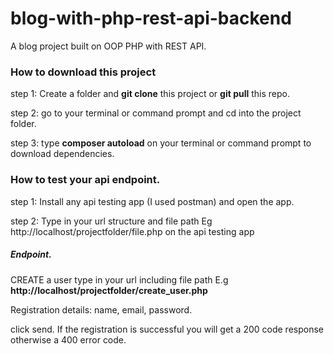 # blog-with-php-rest-api-backend
A blog project built on OOP PHP with REST API. 

### How to download this project
step 1: Create a folder and __git clone__ this project or __git pull__ this repo. 

step 2: go to your terminal or command prompt and cd into the project folder.

step 3: type __composer autoload__ on your terminal or command prompt to download dependencies.

### How to test your api endpoint.
step 1: Install any api testing app (I used postman) and open the app.

step 2: Type in your url structure and file path Eg http://localhost/projectfolder/file.php on the api testing app

##### Endpoint.

CREATE a user type in your url including file path E.g __http://localhost/projectfolder/create_user.php__

Registration details: name, email, password.

click send. If the registration is successful you will get a 200 code response otherwise a 400 error code.
